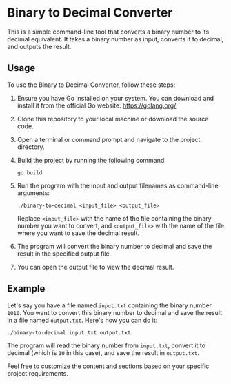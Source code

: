 # Binary to Decimal Converter

This is a simple command-line tool that converts a binary number to its decimal equivalent. It takes a binary number as input, converts it to decimal, and outputs the result.

## Usage

To use the Binary to Decimal Converter, follow these steps:

1. Ensure you have Go installed on your system. You can download and install it from the official Go website: https://golang.org/

2. Clone this repository to your local machine or download the source code.

3. Open a terminal or command prompt and navigate to the project directory.

4. Build the project by running the following command:
   ```
   go build
   ```

5. Run the program with the input and output filenames as command-line arguments:
   ```
   ./binary-to-decimal <input_file> <output_file>
   ```
   Replace `<input_file>` with the name of the file containing the binary number you want to convert, and `<output_file>` with the name of the file where you want to save the decimal result.

6. The program will convert the binary number to decimal and save the result in the specified output file.

7. You can open the output file to view the decimal result.

## Example

Let's say you have a file named `input.txt` containing the binary number `1010`. You want to convert this binary number to decimal and save the result in a file named `output.txt`. Here's how you can do it:

```
./binary-to-decimal input.txt output.txt
```

The program will read the binary number from `input.txt`, convert it to decimal (which is `10` in this case), and save the result in `output.txt`.

Feel free to customize the content and sections based on your specific project requirements.
